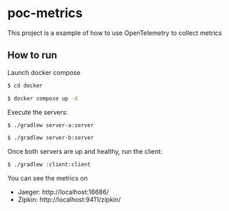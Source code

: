 # poc-metrics

This project is a example of how to use OpenTelemetry to collect metrics

## How to run

Launch docker compose

```bash
$ cd docker
```

```bash
$ docker compose up -d
```

Execute the servers:

```bash
$ ./gradlew server-a:server
```

```bash
$ ./gradlew server-b:server
```

Once both servers are up and healthy, run the client:

```bash
$ ./gradlew :client:client
```

You can see the metrics on 

* Jaeger: http://localhost:16686/
* Zipkin: http://localhost:9411/zipkin/
